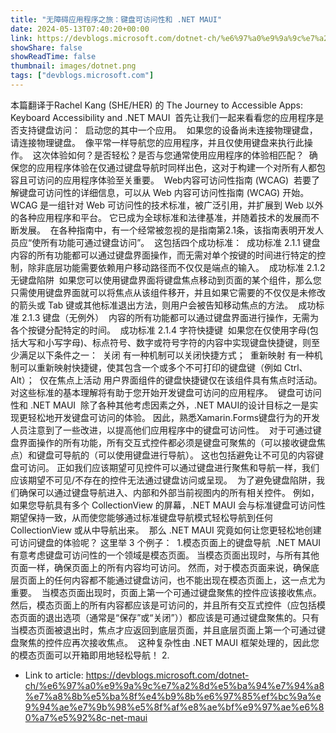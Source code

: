 ```yaml
---
title: "无障碍应用程序之旅：键盘可访问性和 .NET MAUI"
date: 2024-05-13T07:40:20+00:00
link: https://devblogs.microsoft.com/dotnet-ch/%e6%97%a0%e9%9a%9c%e7%a2%8d%e5%ba%94%e7%94%a8%e7%a8%8b%e5%ba%8f%e4%b9%8b%e6%97%85%ef%bc%9a%e9%94%ae%e7%9b%98%e5%8f%af%e8%ae%bf%e9%97%ae%e6%80%a7%e5%92%8c-net-maui
showShare: false
showReadTime: false
thumbnail: images/dotnet.png
tags: ["devblogs.microsoft.com"]
---
```

本篇翻译于Rachel Kang (SHE/HER) 的 The Journey to Accessible Apps: Keyboard Accessibility and .NET MAUI  首先让我们一起来看看您的应用程序是否支持键盘访问：  启动您的其中一个应用。  如果您的设备尚未连接物理键盘，请连接物理键盘。  像平常一样导航您的应用程序，并且仅使用键盘来执行此操作。  这次体验如何？是否轻松？是否与您通常使用应用程序的体验相匹配？  确保您的应用程序体验在仅通过键盘导航时同样出色，这对于构建一个对所有人都包容且可访问的应用程序体验至关重要。  Web内容可访问性指南 (WCAG)  若要了解键盘可访问性的详细信息，可以从 Web 内容可访问性指南 (WCAG) 开始。  WCAG 是一组针对 Web 可访问性的技术标准，被广泛引用，并扩展到 Web 以外的各种应用程序和平台。 它已成为全球标准和法律基准，并随着技术的发展而不断发展。  在各种指南中，有一个经常被忽视的是指南第2.1条，该指南表明开发人员应“使所有功能可通过键盘访问”。  这包括四个成功标准：  成功标准 2.1.1 键盘  内容的所有功能都可以通过键盘界面操作，而无需对单个按键的时间进行特定的控制，除非底层功能需要依赖用户移动路径而不仅仅是端点的输入。  成功标准 2.1.2 无键盘陷阱  如果您可以使用键盘界面将键盘焦点移动到页面的某个组件，那么您只需使用键盘界面就可以将焦点从该组件移开，并且如果它需要的不仅仅是未修改的箭头或 Tab 键或其他标准退出方法，则用户会被告知移动焦点的方法。  成功标准 2.1.3 键盘（无例外）  内容的所有功能都可以通过键盘界面进行操作，无需为各个按键分配特定的时间。  成功标准 2.1.4 字符快捷键  如果您在仅使用字母(包括大写和小写字母)、标点符号、数字或符号字符的内容中实现键盘快捷键，则至少满足以下条件之一：  关闭 有一种机制可以关闭快捷方式；  重新映射 有一种机制可以重新映射快捷键，使其包含一个或多个不可打印的键盘键（例如 Ctrl、Alt）；  仅在焦点上活动 用户界面组件的键盘快捷键仅在该组件具有焦点时活动。  对这些标准的基本理解将有助于您开始开发键盘可访问的应用程序。  键盘可访问性和 .NET MAUI  除了各种其他考虑因素之外，.NET MAUI的设计目标之一是实现更轻松地开发键盘可访问的体验。 因此，熟悉Xamarin.Forms键盘行为的开发人员注意到了一些改进，以提高他们应用程序中的键盘可访问性。  对于可通过键盘界面操作的所有功能，所有交互式控件都必须是键盘可聚焦的（可以接收键盘焦点）和键盘可导航的（可以使用键盘进行导航）。 这也包括避免让不可见的内容键盘可访问。 正如我们应该期望可见控件可以通过键盘进行聚焦和导航一样，我们应该期望不可见/不存在的控件无法通过键盘访问或呈现。  为了避免键盘陷阱，我们确保可以通过键盘导航进入、内部和外部当前视图内的所有相关控件。 例如，如果您导航具有多个 CollectionView 的屏幕，.NET MAUI 会与标准键盘可访问性期望保持一致，从而使您能够通过标准键盘导航模式轻松导航到任何 CollectionView 或从中导航出来。  那么 .NET MAUI 究竟如何让您更轻松地创建可访问键盘的体验呢？ 这里举 3 个例子：  1.模态页面上的键盘导航  .NET MAUI 有意考虑键盘可访问性的一个领域是模态页面。 当模态页面出现时，与所有其他页面一样，确保页面上的所有内容均可访问。 然而，对于模态页面来说，确保底层页面上的任何内容都不能通过键盘访问，也不能出现在模态页面上，这一点尤为重要。  当模态页面出现时，页面上第一个可通过键盘聚焦的控件应该接收焦点。 然后，模态页面上的所有内容都应该是可访问的，并且所有交互式控件（应包括模态页面的退出选项（通常是“保存”或“关闭”））都应该是可通过键盘聚焦的。只有当模态页面被退出时，焦点才应返回到底层页面，并且底层页面上第一个可通过键盘聚焦的控件应再次接收焦点。  这种复杂性由 .NET MAUI 框架处理的，因此您的模态页面可以开箱即用地轻松导航！ 2.

- Link to article: https://devblogs.microsoft.com/dotnet-ch/%e6%97%a0%e9%9a%9c%e7%a2%8d%e5%ba%94%e7%94%a8%e7%a8%8b%e5%ba%8f%e4%b9%8b%e6%97%85%ef%bc%9a%e9%94%ae%e7%9b%98%e5%8f%af%e8%ae%bf%e9%97%ae%e6%80%a7%e5%92%8c-net-maui